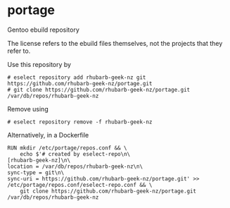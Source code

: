 # portage
Gentoo ebuild repository

The license refers to the ebuild files themselves, not the projects that they refer to.

Use this repository by

```
# eselect repository add rhubarb-geek-nz git https://github.com/rhubarb-geek-nz/portage.git
# git clone https://github.com/rhubarb-geek-nz/portage.git /var/db/repos/rhubarb-geek-nz
```

Remove using

```
# eselect repository remove -f rhubarb-geek-nz
```

Alternatively, in a Dockerfile

```
RUN mkdir /etc/portage/repos.conf && \
	echo $'# created by eselect-repo\n\
[rhubarb-geek-nz]\n\
location = /var/db/repos/rhubarb-geek-nz\n\
sync-type = git\n\
sync-uri = https://github.com/rhubarb-geek-nz/portage.git' >> /etc/portage/repos.conf/eselect-repo.conf && \
	git clone https://github.com/rhubarb-geek-nz/portage.git /var/db/repos/rhubarb-geek-nz
```
